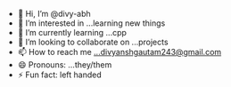 - 👋 Hi, I’m @divy-abh
- 👀 I’m interested in ...learning new things
- 🌱 I’m currently learning ...cpp
- 💞️ I’m looking to collaborate on ...projects
- 📫 How to reach me ...divyanshgautam243@gmail.com
- 😄 Pronouns: ...they/them
- ⚡ Fun fact: left handed 

<!---
divy-abh/divy-abh is a ✨ special ✨ repository because its `README.md` (this file) appears on your GitHub profile.
You can click the Preview link to take a look at your changes.
--->
